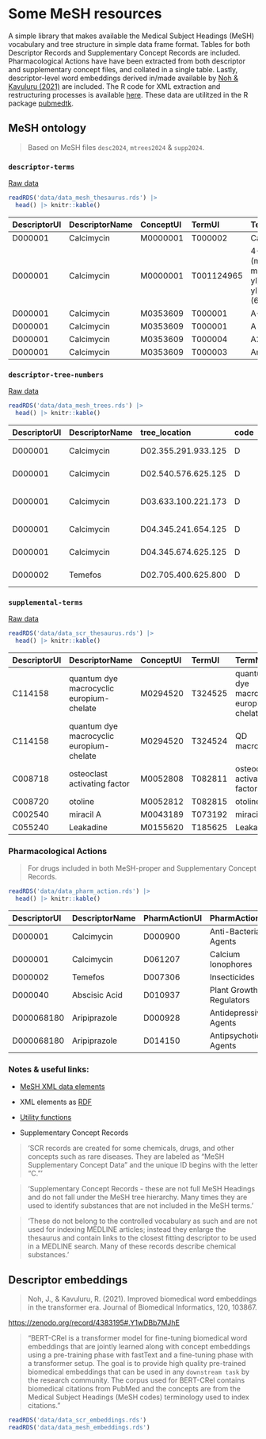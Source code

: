 # Some MeSH resources

A simple library that makes available the Medical Subject Headings
(MeSH) vocabulary and tree structure in simple data frame format. Tables
for both Descriptor Records and Supplementary Concept Records are
included. Pharmacological Actions have have been extracted from both
descriptor and supplementary concept files, and collated in a single
table. Lastly, descriptor-level word embeddings derived in/made
available by [Noh & Kavuluru
(2021)](https://www.sciencedirect.com/science/article/pii/S1532046421001969)
are included. The R code for XML extraction and restructuring processes
is available
[here](https://github.com/jaytimm/mesh-builds/blob/main/descriptor-records-trees.Rmd).
These data are utilitzed in the R package
[pubmedtk](https://github.com/jaytimm/pubmedtk).

## MeSH ontology

> Based on MeSH files `desc2024`, `mtrees2024` & `supp2024`.

### `descriptor-terms`

[Raw
data](https://nlmpubs.nlm.nih.gov/projects/mesh/MESH_FILES/xmlmesh/)

``` r
readRDS('data/data_mesh_thesaurus.rds') |>
  head() |> knitr::kable()
```

| DescriptorUI | DescriptorName | ConceptUI | TermUI     | TermName                                                                                                                                                                                               | ConceptPreferredTermYN | IsPermutedTermYN | LexicalTag | RecordPreferredTermYN |
|:---|:---|:--|:---|:---------------------------------------|:-----|:----|:---|:-----|
| D000001      | Calcimycin     | M0000001  | T000002    | Calcimycin                                                                                                                                                                                             | Y                      | N                | NON        | Y                     |
| D000001      | Calcimycin     | M0000001  | T001124965 | 4-Benzoxazolecarboxylic acid, 5-(methylamino)-2-((3,9,11-trimethyl-8-(1-methyl-2-oxo-2-(1H-pyrrol-2-yl)ethyl)-1,7-dioxaspiro(5.5)undec-2-yl)methyl)-, (6S-(6alpha(2S*,3S*),8beta(R\*),9beta,11alpha))- | N                      | N                | NON        | N                     |
| D000001      | Calcimycin     | M0353609  | T000001    | A-23187                                                                                                                                                                                                | Y                      | N                | LAB        | N                     |
| D000001      | Calcimycin     | M0353609  | T000001    | A 23187                                                                                                                                                                                                | N                      | Y                | LAB        | N                     |
| D000001      | Calcimycin     | M0353609  | T000004    | A23187                                                                                                                                                                                                 | N                      | N                | LAB        | N                     |
| D000001      | Calcimycin     | M0353609  | T000003    | Antibiotic A23187                                                                                                                                                                                      | N                      | N                | NON        | N                     |

### `descriptor-tree-numbers`

[Raw
data](https://nlmpubs.nlm.nih.gov/projects/mesh/MESH_FILES/meshtrees/)

``` r
readRDS('data/data_mesh_trees.rds') |>
  head() |> knitr::kable()
```

| DescriptorUI | DescriptorName | tree_location       | code | cats                | mesh1                  | mesh2                              | tree1 | tree2   |
|:------|:-------|:---------|:---|:---------|:----------|:---------------|:---|:----|
| D000001      | Calcimycin     | D02.355.291.933.125 | D    | Chemicals and Drugs | Organic Chemicals      | Ethers                             | D02   | D02.355 |
| D000001      | Calcimycin     | D02.540.576.625.125 | D    | Chemicals and Drugs | Organic Chemicals      | Lactones                           | D02   | D02.540 |
| D000001      | Calcimycin     | D03.633.100.221.173 | D    | Chemicals and Drugs | Heterocyclic Compounds | Heterocyclic Compounds, Fused-Ring | D03   | D03.633 |
| D000001      | Calcimycin     | D04.345.241.654.125 | D    | Chemicals and Drugs | Polycyclic Compounds   | Macrocyclic Compounds              | D04   | D04.345 |
| D000001      | Calcimycin     | D04.345.674.625.125 | D    | Chemicals and Drugs | Polycyclic Compounds   | Macrocyclic Compounds              | D04   | D04.345 |
| D000002      | Temefos        | D02.705.400.625.800 | D    | Chemicals and Drugs | Organic Chemicals      | Organophosphorus Compounds         | D02   | D02.705 |

### `supplemental-terms`

[Raw
data](https://nlmpubs.nlm.nih.gov/projects/mesh/MESH_FILES/xmlmesh/)

``` r
readRDS('data/data_scr_thesaurus.rds') |>
  head() |> knitr::kable()
```

| DescriptorUI | DescriptorName                           | ConceptUI | TermUI  | TermName                                 | ConceptPreferredTermYN | IsPermutedTermYN | LexicalTag | RecordPreferredTermYN |
|:-----|:--------------|:----|:---|:--------------|:--------|:------|:----|:--------|
| C114158      | quantum dye macrocyclic europium-chelate | M0294520  | T324525 | quantum dye macrocyclic europium-chelate | Y                      | N                | NON        | Y                     |
| C114158      | quantum dye macrocyclic europium-chelate | M0294520  | T324524 | QD macrocyclic                           | N                      | N                | NON        | N                     |
| C008718      | osteoclast activating factor             | M0052808  | T082811 | osteoclast activating factor             | Y                      | N                | NON        | Y                     |
| C008720      | otoline                                  | M0052812  | T082815 | otoline                                  | Y                      | N                | NON        | Y                     |
| C002540      | miracil A                                | M0043189  | T073192 | miracil A                                | Y                      | N                | NON        | Y                     |
| C055240      | Leakadine                                | M0155620  | T185625 | Leakadine                                | Y                      | N                | TRD        | Y                     |

### Pharmacological Actions

> For drugs included in both MeSH-proper and Supplementary Concept
> Records.

``` r
readRDS('data/data_pharm_action.rds') |>
  head() |> knitr::kable()
```

| DescriptorUI | DescriptorName | PharmActionUI | PharmActionName         |
|:-------------|:---------------|:--------------|:------------------------|
| D000001      | Calcimycin     | D000900       | Anti-Bacterial Agents   |
| D000001      | Calcimycin     | D061207       | Calcium Ionophores      |
| D000002      | Temefos        | D007306       | Insecticides            |
| D000040      | Abscisic Acid  | D010937       | Plant Growth Regulators |
| D000068180   | Aripiprazole   | D000928       | Antidepressive Agents   |
| D000068180   | Aripiprazole   | D014150       | Antipsychotic Agents    |

### Notes & useful links:

-   [MeSH XML data
    elements](https://www.nlm.nih.gov/mesh/xml_data_elements.html)

-   XML elements as [RDF](https://id.nlm.nih.gov/mesh/D000001.html)

-   [Utility functions](https://github.com/scienceai/mesh-tree)

-   Supplementary Concept Records

> ‘SCR records are created for some chemicals, drugs, and other concepts
> such as rare diseases. They are labeled as “MeSH Supplementary Concept
> Data” and the unique ID begins with the letter “C.”’

> ‘Supplementary Concept Records - these are not full MeSH Headings and
> do not fall under the MeSH tree hierarchy. Many times they are used to
> identify substances that are not included in the MeSH terms.’

> ‘These do not belong to the controlled vocabulary as such and are not
> used for indexing MEDLINE articles; instead they enlarge the thesaurus
> and contain links to the closest fitting descriptor to be used in a
> MEDLINE search. Many of these records describe chemical substances.’

## Descriptor embeddings

> Noh, J., & Kavuluru, R. (2021). Improved biomedical word embeddings in
> the transformer era. Journal of Biomedical Informatics, 120, 103867.

<https://zenodo.org/record/4383195#.Y1wDBb7MJhE>

> “BERT-CRel is a transformer model for fine-tuning biomedical word
> embeddings that are jointly learned along with concept embeddings
> using a pre-training phase with fastText and a fine-tuning phase with
> a transformer setup. The goal is to provide high quality pre-trained
> biomedical embeddings that can be used in any `downstream task` by the
> research community. The corpus used for BERT-CRel contains biomedical
> citations from PubMed and the concepts are from the Medical Subject
> Headings (MeSH codes) terminology used to index citations.”

``` r
readRDS('data/data_scr_embeddings.rds')
readRDS('data/data_mesh_embeddings.rds')
```
